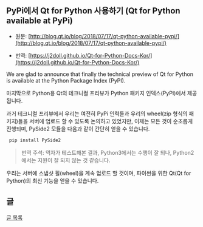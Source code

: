 ## PyPi에서 Qt for Python 사용하기 (Qt for Python available at PyPi)

- 원문:  [http://blog.qt.io/blog/2018/07/17/qt-python-available-pypi/](http://blog.qt.io/blog/2018/07/17/qt-python-available-pypi/)

- 번역:  [https://j2doll.github.io/Qt-for-Python-Docs-Kor/](https://j2doll.github.io/Qt-for-Python-Docs-Kor/)

We are glad to announce that finally the technical preview of Qt for Python is available at the Python Package Index (PyPI).

마지막으로 Python용 Qt의 테크니컬 프리뷰가 Python 패키지 인덱스(PyPI)에서 제공됩니다.

과거 테크니컬 프리뷰에서 우리는 여전히 PyPi 인력들과 우리의 wheel(zip 형식의 패키지)들을 서버에 업로드 할 수 있도록 논의하고 있었지만, 이제는 모든 것이 순조롭게 진행되며, PySide2 모듈을 다음과 같이 간단히 얻을 수 있습니다.

```sh
 pip install PySide2
```

> 번역 주석: 역자가 테스트해본 결과, Python3에서는 수행이 잘 되나, Python2에서는 지원이 잘 되지 않는 것 같습니다.

우리는 서버에 스냅샷 휠(wheel)을 계속 업로드 할 것이며, 파이썬을 위한 Qt(Qt for Python)의 최신 기능을 얻을 수 있습니다.

## 글

[글 목록](README.md)
